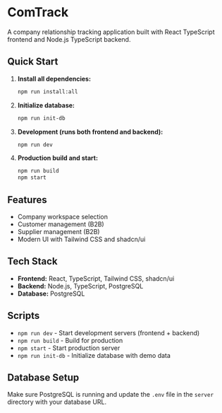 # ComTrack

A company relationship tracking application built with React TypeScript frontend and Node.js TypeScript backend.

## Quick Start

1. **Install all dependencies:**
   ```bash
   npm run install:all
   ```

2. **Initialize database:**
   ```bash
   npm run init-db
   ```

3. **Development (runs both frontend and backend):**
   ```bash
   npm run dev
   ```

4. **Production build and start:**
   ```bash
   npm run build
   npm start
   ```

## Features

- Company workspace selection
- Customer management (B2B)
- Supplier management (B2B)
- Modern UI with Tailwind CSS and shadcn/ui

## Tech Stack

- **Frontend:** React, TypeScript, Tailwind CSS, shadcn/ui
- **Backend:** Node.js, TypeScript, PostgreSQL
- **Database:** PostgreSQL

## Scripts

- `npm run dev` - Start development servers (frontend + backend)
- `npm run build` - Build for production
- `npm start` - Start production server
- `npm run init-db` - Initialize database with demo data

## Database Setup

Make sure PostgreSQL is running and update the `.env` file in the `server` directory with your database URL.